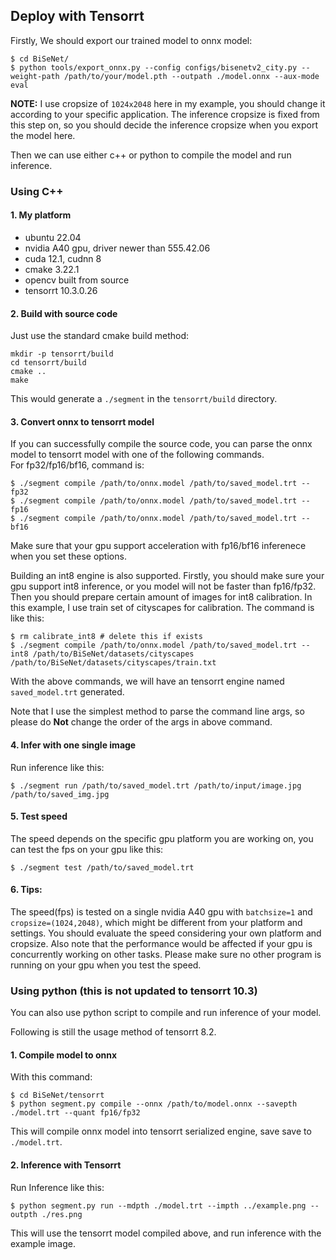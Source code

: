 

## Deploy with Tensorrt 

Firstly, We should export our trained model to onnx model:  
```
$ cd BiSeNet/
$ python tools/export_onnx.py --config configs/bisenetv2_city.py --weight-path /path/to/your/model.pth --outpath ./model.onnx --aux-mode eval
```

**NOTE:** I use cropsize of `1024x2048` here in my example, you should change it according to your specific application. The inference cropsize is fixed from this step on, so you should decide the inference cropsize when you export the model here.  

Then we can use either c++ or python to compile the model and run inference.  


### Using C++

#### 1. My platform

* ubuntu 22.04
* nvidia A40 gpu, driver newer than 555.42.06
* cuda 12.1, cudnn 8
* cmake 3.22.1
* opencv built from source
* tensorrt 10.3.0.26



#### 2. Build with source code
Just use the standard cmake build method:  
```
mkdir -p tensorrt/build
cd tensorrt/build
cmake ..
make
```
This would generate a `./segment` in the `tensorrt/build` directory.


#### 3. Convert onnx to tensorrt model
If you can successfully compile the source code, you can parse the onnx model to tensorrt model with one of the following commands.   
For fp32/fp16/bf16, command is:
```
$ ./segment compile /path/to/onnx.model /path/to/saved_model.trt --fp32
$ ./segment compile /path/to/onnx.model /path/to/saved_model.trt --fp16
$ ./segment compile /path/to/onnx.model /path/to/saved_model.trt --bf16
```
Make sure that your gpu support acceleration with fp16/bf16 inferenece when you set these options.<br>

Building an int8 engine is also supported. Firstly, you should make sure your gpu support int8 inference, or you model will not be faster than fp16/fp32. Then you should prepare certain amount of images for int8 calibration. In this example, I use train set of cityscapes for calibration. The command is like this:  
```
$ rm calibrate_int8 # delete this if exists
$ ./segment compile /path/to/onnx.model /path/to/saved_model.trt --int8 /path/to/BiSeNet/datasets/cityscapes /path/to/BiSeNet/datasets/cityscapes/train.txt
```
With the above commands, we will have an tensorrt engine named `saved_model.trt` generated.  

Note that I use the simplest method to parse the command line args, so please do **Not** change the order of the args in above command.  


#### 4. Infer with one single image
Run inference like this:   
```
$ ./segment run /path/to/saved_model.trt /path/to/input/image.jpg /path/to/saved_img.jpg
```


#### 5. Test speed  
The speed depends on the specific gpu platform you are working on, you can test the fps on your gpu like this:  
```
$ ./segment test /path/to/saved_model.trt
```


#### 6. Tips:  

The speed(fps) is tested on a single nvidia A40 gpu with `batchsize=1` and `cropsize=(1024,2048)`, which might be different from your platform and settings. You should evaluate the speed considering your own platform and cropsize. Also note that the performance would be affected if your gpu is concurrently working on other tasks. Please make sure no other program is running on your gpu when you test the speed.



### Using python (this is not updated to tensorrt 10.3)

You can also use python script to compile and run inference of your model. <br>

Following is still the usage method of tensorrt 8.2.<br>


#### 1. Compile model to onnx


With this command: 
```
$ cd BiSeNet/tensorrt
$ python segment.py compile --onnx /path/to/model.onnx --savepth ./model.trt --quant fp16/fp32
```

This will compile onnx model into tensorrt serialized engine, save save to `./model.trt`.  


#### 2. Inference with Tensorrt

Run Inference like this:  
```
$ python segment.py run --mdpth ./model.trt --impth ../example.png --outpth ./res.png
```

This will use the tensorrt model compiled above, and run inference with the example image.  

